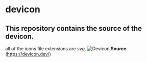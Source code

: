 # devicon

## This repository contains the source of the devicon.

all of the icons file extensions are _svg_.
![Devicon](https://i.ytimg.com/vi/is5XZ1RqFlw/mqdefault.jpg)
**Source**: (https://devicon.dev/)
